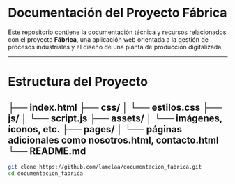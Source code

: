 # Documentación del Proyecto Fábrica

Este repositorio contiene la documentación técnica y recursos relacionados con el proyecto **Fábrica**, una aplicación web orientada a la gestión de procesos industriales y el diseño de una planta de producción digitalizada.

---

# Estructura del Proyecto
├── index.html
├── css/
│ └── estilos.css
├── js/
│ └── script.js
├── assets/
│ └── imágenes, íconos, etc.
├── pages/
│ └── páginas adicionales como nosotros.html, contacto.html
└── README.md
--

```bash
git clone https://github.com/lamelaa/documentacion_fabrica.git
cd documentacion_fabrica
